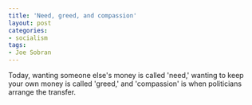 ```yaml
---
title: 'Need, greed, and compassion'
layout: post
categories:
- socialism
tags:
- Joe Sobran
---
```


Today, wanting someone else's money is called 'need,' wanting to keep your own money is called 'greed,' and 'compassion' is when politicians arrange the transfer.